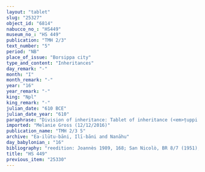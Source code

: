 ```yaml
---
layout: "tablet"
slug: "25327"
object_id: "6814"
nabucco_no_: "HS449"
museum_no_: "HS 449"
publication: "TMH 2/3"
text_number: "5"
period: "NB"
place_of_issue: "Borsippa city"
type_and_content: "Inheritances"
day_remark: "-"
month: "I"
month_remark: "-"
year: "16"
year_remark: "-"
king: "Npl"
king_remark: "-"
julian_date: "610 BCE"
julian_date_year: "610"
paraphrase: "Division of inheritance: Tablet of inheritance (<em>ṭuppi zitti</em>), which the brothers <strong>A<sub>1</sub></strong>, <strong>A<sub>2</sub></strong> and <strong>A<sub>3</sub></strong> divide (<em>z&acirc;zu</em>) among each other. 3/5 kor (<em>eblu</em>) (8,100 m<sup>2</sup>) of the garden (<em>kir&ucirc;</em>) above (<em>elēnu</em>), located at the Oven Gate (<em>bāb kīri</em>) in the <em>han&scaron;&ucirc;</em>-land Ill&ucirc;a//Ilūtu-bāni, belongs to (<em>pāni dagālu</em>) <strong>A<sub>1</sub></strong>. 3/5 kor of the garden beneath (<em>&scaron;upālu</em>), which adjoins (the marsh of) Aṣūnu, and 4 minas of silver as equalising payment (<em>takpurtu</em>), belong to <strong>A<sub>2</sub></strong> and <strong>A<sub>3</sub></strong>. For all three brothers it is said that seed grain (<em>zēru</em>), additional payment (<em>atru</em>) and rations (<em>kurummatu</em>) from their part of the garden belong to them. 2 witnesses (including Nergal-ēṭir//(Ea-)ilūtu-bāni) and the scribe.<br /> &nbsp;<br /> <strong>A<sub>1</sub></strong> = Nab&ucirc;-&scaron;umu-i&scaron;kun/Puhhuru//(Ea-)ilūtu-bāni; <strong>A<sub>2</sub></strong> = &Scaron;ama&scaron;-&scaron;umu-lī&scaron;ir/Puhhuru//(Ea-)ilūtu-bāni; <strong>A<sub>3</sub></strong> = Nergal-a&scaron;arēdu/Puhhuru//(Ea-)ilūtu-bāni; Scribe = Nab&ucirc;-&scaron;umu-iddin//Ahhia&rsquo;ūtu"
imported: "Melanie Gross (12/12/2016)"
publication_name: "TMH 2/3 5"
archive: "Ea-ilūtu-bāni, Ilī-bāni and Nanāhu"
day_babylonian_: "16"
bibliography: "reedition: Joannès 1989, 168; San Nicolò, BR 8/7 (1951), no. 2."
title: "HS 449"
previous_item: "25330"
---
```


